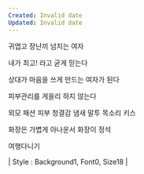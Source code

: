 ```yaml
---
Created: Invalid date
Updated: Invalid date
---
```

귀엽고 장난끼 넘치는 여자

내가 최고! 라고 굳게 믿는다

상대가 마음을 쓰게 만드는 여자가 된다

피부관리를 게을리 하지 않는다

외모 패션 피부 청결감 냄새 말투 목소리 키스

화장은 가볍게 아나운서 화장이 정석

여행다니기

| Style : Background1, Font0, Size18 |